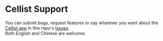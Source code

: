 Cellist Support
===============
You can submit bugs, request features or say whatever you want about the [Cellist app](https://itunes.apple.com/app/cellist/id897814548) in this repo's [issues](https://github.com/patr0nus/cellist-support/issues).   
Both English and Chinese are welcome.   
